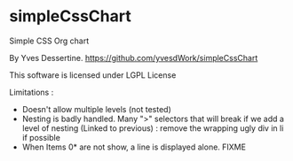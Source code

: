 simpleCssChart
==============


Simple CSS Org chart

By Yves Dessertine. https://github.com/yvesdWork/simpleCssChart

This software is licensed under LGPL License


Limitations :
* Doesn't allow multiple levels (not tested)
* Nesting is badly handled. Many ">" selectors that will break if we add a level of nesting
(Linked to previous) : remove the wrapping ugly div in li if possible
* When Items 0* are not show, a line is displayed alone. FIXME

